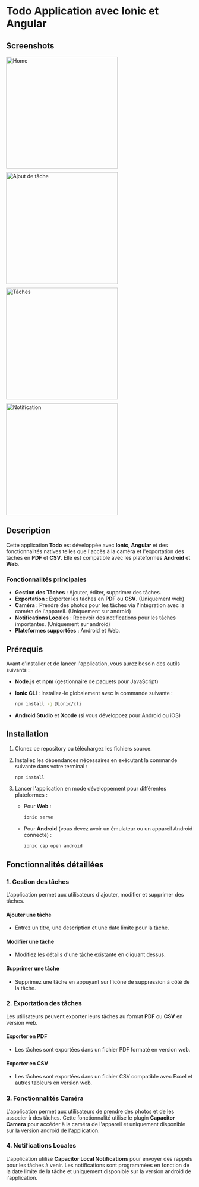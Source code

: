 # Todo Application avec Ionic et Angular

## Screenshots

<div style="display: flex; justify-content: space-between; flex-wrap: wrap; gap: 10px;">
  <img src="image.png" alt="Home" width="300" />
  <img src="image-1.png" alt="Ajout de tâche" width="300" />
  <img src="image-2.png" alt="Tâches" width="300" />
  <img src="image-3.png" alt="Notification" width="300" />
</div>

## Description

Cette application **Todo** est développée avec **Ionic**, **Angular** et des fonctionnalités natives telles que l'accès à la caméra et l'exportation des tâches en **PDF** et **CSV**. Elle est compatible avec les plateformes **Android** et **Web**.

### Fonctionnalités principales
- **Gestion des Tâches** : Ajouter, éditer, supprimer des tâches.
- **Exportation** : Exporter les tâches en **PDF** ou **CSV**. (Uniquement web)
- **Caméra** : Prendre des photos pour les tâches via l'intégration avec la caméra de l'appareil. (Uniquement sur android)
- **Notifications Locales** : Recevoir des notifications pour les tâches importantes. (Uniquement sur android)
- **Plateformes supportées** : Android et Web.

## Prérequis

Avant d'installer et de lancer l'application, vous aurez besoin des outils suivants :
- **Node.js** et **npm** (gestionnaire de paquets pour JavaScript)
- **Ionic CLI** : Installez-le globalement avec la commande suivante :
  
  ```bash
  npm install -g @ionic/cli
  ```
  
- **Android Studio** et **Xcode** (si vous développez pour Android ou iOS)
  
## Installation

1. Clonez ce repository ou téléchargez les fichiers source.
2. Installez les dépendances nécessaires en exécutant la commande suivante dans votre terminal :
   
   ```bash
   npm install
   ```

3. Lancer l'application en mode développement pour différentes plateformes :
   
   - Pour **Web** :
     
     ```bash
     ionic serve
     ```

   - Pour **Android** (vous devez avoir un émulateur ou un appareil Android connecté) :
     
     ```bash
     ionic cap open android
     ```

## Fonctionnalités détaillées

### 1. Gestion des tâches

L'application permet aux utilisateurs d'ajouter, modifier et supprimer des tâches. 

#### Ajouter une tâche
- Entrez un titre, une description et une date limite pour la tâche.

#### Modifier une tâche
- Modifiez les détails d'une tâche existante en cliquant dessus.

#### Supprimer une tâche
- Supprimez une tâche en appuyant sur l'icône de suppression à côté de la tâche.

### 2. Exportation des tâches

Les utilisateurs peuvent exporter leurs tâches au format **PDF** ou **CSV** en version web.

#### Exporter en PDF
- Les tâches sont exportées dans un fichier PDF formaté en version web.

#### Exporter en CSV
- Les tâches sont exportées dans un fichier CSV compatible avec Excel et autres tableurs en version web.

### 3. Fonctionnalités Caméra

L'application permet aux utilisateurs de prendre des photos et de les associer à des tâches. Cette fonctionnalité utilise le plugin **Capacitor Camera** pour accéder à la caméra de l'appareil et uniquement disponible sur la version android de l'application.

### 4. Notifications Locales

L'application utilise **Capacitor Local Notifications** pour envoyer des rappels pour les tâches à venir. Les notifications sont programmées en fonction de la date limite de la tâche et uniquement disponible sur la version android de l'application.